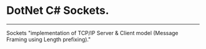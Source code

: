 # DotNet C# Sockets.
-----------
Sockets "implementation of TCP/IP Server & Client model (Message Framing using Length prefixing)."
